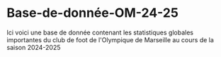 # Base-de-donnée-OM-24-25
Ici voici une base de donnée contenant les statistiques globales importantes du club de foot de l'Olympique de Marseille au cours de la saison 2024-2025
